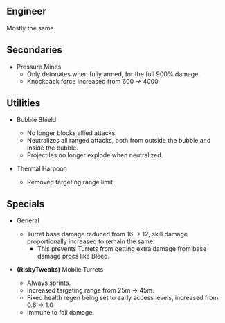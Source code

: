 ## Engineer

Mostly the same.

## Secondaries

- Pressure Mines
	- Only detonates when fully armed, for the full 900% damage.
	- Knockback force increased from 600 -> 4000
	
## Utilities

- Bubble Shield
	- No longer blocks allied attacks.
	- Neutralizes all ranged attacks, both from outside the bubble and inside the bubble.
	- Projectiles no longer explode when neutralized.

- Thermal Harpoon
	- Removed targeting range limit.
	
## Specials

- General
	- Turret base damage reduced from 16 -> 12, skill damage proportionally increased to remain the same.
		- This prevents Turrets from getting extra damage from base damage procs like Bleed.
		
- **(RiskyTweaks)** Mobile Turrets
	- Always sprints.
	- Increased targeting range from 25m -> 45m.
	- Fixed health regen being set to early access levels, increased from 0.6 -> 1.0
	- Immune to fall damage.